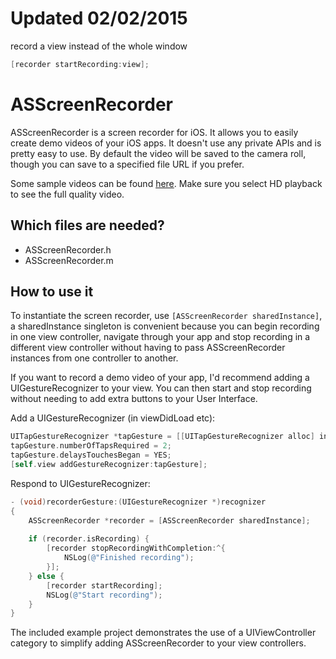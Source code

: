 Updated 02/02/2015
========

record a view instead of the whole window
```objective-c
[recorder startRecording:view];
```


ASScreenRecorder
========

ASScreenRecorder is a screen recorder for iOS. It allows you to easily create demo videos of your iOS apps. It doesn't use any private APIs and is pretty easy to use. By default the video will be saved to the camera roll, though you can save to a specified file URL if you prefer.

Some sample videos can be found [here](https://vimeo.com/chromophore/videos). Make sure you select HD playback to see the full quality video.


Which files are needed?
---

* ASScreenRecorder.h
* ASScreenRecorder.m


How to use it
---

To instantiate the screen recorder, use `[ASScreenRecorder sharedInstance]`, a sharedInstance singleton is convenient because you can begin recording in one view controller, navigate through your app and stop recording in a different view controller without having to pass ASScreenRecorder instances from one controller to another.

If you want to record a demo video of your app, I'd recommend adding a UIGestureRecognizer to your view. You can then start and stop recording without needing to add extra buttons to your User Interface.

Add a UIGestureRecognizer (in viewDidLoad etc):
```objective-c
UITapGestureRecognizer *tapGesture = [[UITapGestureRecognizer alloc] initWithTarget:self action:@selector(recorderGesture:)];
tapGesture.numberOfTapsRequired = 2;
tapGesture.delaysTouchesBegan = YES;
[self.view addGestureRecognizer:tapGesture];
```

Respond to UIGestureRecognizer:
```objective-c
- (void)recorderGesture:(UIGestureRecognizer *)recognizer
{
    ASScreenRecorder *recorder = [ASScreenRecorder sharedInstance];
    
    if (recorder.isRecording) {
        [recorder stopRecordingWithCompletion:^{
            NSLog(@"Finished recording");
        }];
    } else {
        [recorder startRecording];
        NSLog(@"Start recording");
    }
}
```

The included example project demonstrates the use of a UIViewController category to simplify adding ASScreenRecorder to your view controllers.
